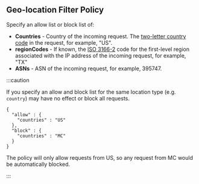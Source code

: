 ## Geo-location Filter Policy

Specify an allow list or block list of:

- **Countries** - Country of the incoming request. The
  [two-letter country code](https://en.wikipedia.org/wiki/ISO_3166-1_alpha-2) in
  the request, for example, "US".
- **regionCodes** - If known, the
  [ISO 3166-2](https://en.wikipedia.org/wiki/ISO_3166-2) code for the
  first-level region associated with the IP address of the incoming request, for
  example, "TX"
- **ASNs** - ASN of the incoming request, for example, 395747.

:::caution

If you specify an allow and block list for the same location type (e.g.
`country`) may have no effect or block all requests.

```
{
  "allow" : {
    "countries" : "US"
  },
  "block" : {
    "countries" : "MC"
  }
}
```

The policy will only allow requests from US, so any request from MC would be
automatically blocked.

:::
